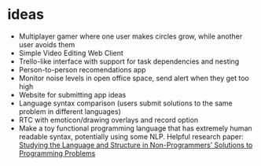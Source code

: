 # ideas
- Multiplayer gamer where one user makes circles grow, while another user avoids them
- Simple Video Editing Web Client
- Trello-like interface with support for task dependencies and nesting
- Person-to-person recomendations app
- Monitor noise levels in open office space, send alert when they get too high
- Website for submitting app ideas
- Language syntax comparison (users submit solutions to the same problem in different languages)
- RTC with emoticon/drawing overlays and record option
- Make a toy functional programming language that has extremely human readable syntax, potentially using some NLP.
Helpful research paper: [Studying the Language and Structure in Non-Programmers’ Solutions to Programming Problems](http://alumni.cs.ucr.edu/~ratana/PaneRatanamahatanaMyers00.pdf)
